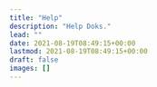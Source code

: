 ```yaml
---
title: "Help"
description: "Help Doks."
lead: ""
date: 2021-08-19T08:49:15+00:00
lastmod: 2021-08-19T08:49:15+00:00
draft: false
images: []
---
```

